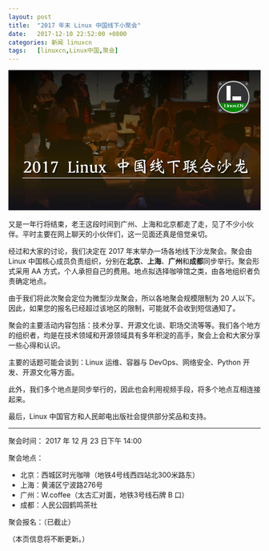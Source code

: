 ```yaml
---
layout: post
title:	"2017 年末 Linux 中国线下小聚会"
date:	2017-12-10 22:52:00 +0800 
categories:	新闻 linuxcn 
tags:	[linuxcn,Linux中国,聚会]
---
```



![](/Asserts/Images/album/201712/10/225035dxxg31hgcotbsx31.jpg)


又是一年行将结束，老王这段时间到广州、上海和北京都走了走，见了不少小伙伴。平时主要在网上聊天的小伙伴们，这一见面还真是倍觉亲切。


经过和大家的讨论，我们决定在 2017 年末举办一场各地线下沙龙聚会。聚会由 Linux 中国核心成员负责组织，分别在**北京**、**上海**、**广州**和**成都**同步举行。聚会形式采用 AA 方式，个人承担自己的费用。地点拟选择咖啡馆之类，由各地组织者负责确定地点。


由于我们将此次聚会定位为微型沙龙聚会，所以各地聚会规模限制为 20 人以下。因此，如果您的报名已经超过该地区的限制，可能就不会收到短信通知了。


聚会的主要活动内容包括：技术分享、开源文化谈、职场交流等等。我们各个地方的组织者，均是在技术领域和开源领域具有多年积淀的高手，聚会上会和大家分享一些心得和认识。


主要的话题可能会谈到：Linux 运维、容器与 DevOps、网络安全、Python 开发、开源文化等方面。


此外，我们多个地点是同步举行的，因此也会利用视频手段，将多个地点互相连接起来。


最后，Linux 中国官方和人民邮电出版社会提供部分奖品和支持。




---


聚会时间： 2017 年 12 月 23 日下午 14:00


聚会地点：


* 北京：西城区时光咖啡（地铁4号线西四站北300米路东）
* 上海：黄浦区宁波路276号
* 广州：W.coffee（太古汇对面，地铁3号线石牌 B 口）
* 成都：人民公园鹤鸣茶社


聚会报名：（已截止）


（本页信息将不断更新。）

